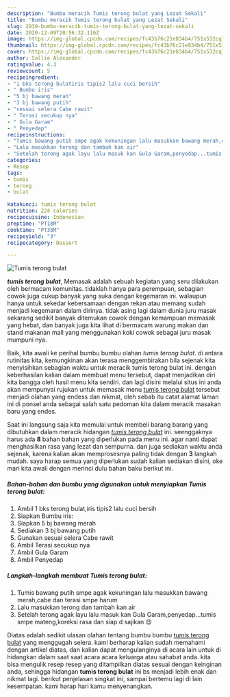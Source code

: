 ```yaml
---
description: "Bumbu meracik Tumis terong bulat yang Lezat Sekali"
title: "Bumbu meracik Tumis terong bulat yang Lezat Sekali"
slug: 2939-bumbu-meracik-tumis-terong-bulat-yang-lezat-sekali
date: 2020-12-09T20:56:32.116Z
image: https://img-global.cpcdn.com/recipes/fc43b76c21e834b4/751x532cq70/tumis-terong-bulat-foto-resep-utama.jpg
thumbnail: https://img-global.cpcdn.com/recipes/fc43b76c21e834b4/751x532cq70/tumis-terong-bulat-foto-resep-utama.jpg
cover: https://img-global.cpcdn.com/recipes/fc43b76c21e834b4/751x532cq70/tumis-terong-bulat-foto-resep-utama.jpg
author: Sallie Alexander
ratingvalue: 4.3
reviewcount: 5
recipeingredient:
- "1 bks terong bulatiris tipis2 lalu cuci bersih"
- " Bumbu iris"
- "5 bj bawang merah"
- "3 bj bawang putih"
- "sesuai selera Cabe rawit"
- " Terasi secukup nya"
- " Gula Garam"
- " Penyedap"
recipeinstructions:
- "Tumis bawang putih smpe agak kekuningan lalu masukkan bawang merah,cabe dan terasi smpe harum"
- "Lalu masukkan terong dan tambah kan air"
- "Setelah terong agak layu lalu masuk kan Gula Garam,penyedap...tumis smpe mateng,koreksi rasa dan siap d sajikan 😍"
categories:
- Resep
tags:
- tumis
- terong
- bulat

katakunci: tumis terong bulat 
nutrition: 224 calories
recipecuisine: Indonesian
preptime: "PT18M"
cooktime: "PT38M"
recipeyield: "3"
recipecategory: Dessert

---
```



![Tumis terong bulat](https://img-global.cpcdn.com/recipes/fc43b76c21e834b4/751x532cq70/tumis-terong-bulat-foto-resep-utama.jpg)

<b><i>tumis terong bulat</i></b>, Memasak adalah sebuah kegiatan yang seru dilakukan oleh bermacam komunitas. tidaklah hanya para perempuan, sebagian cowok juga cukup banyak yang suka dengan kegemaran ini. walaupun hanya untuk sekedar kebersamaan dengan rekan atau memang sudah menjadi kegemaran dalam dirinya. tidak asing lagi dalam dunia juru masak sekarang sedikit banyak ditemukan cowok dengan kemampuan memasak yang hebat, dan banyak juga kita lihat di bermacam warung makan dan stand makanan mall yang menggunakan koki cowok sebagai juru masak mumpuni nya.



Baik, kita awali ke perihal bumbu bumbu olahan <i>tumis terong bulat</i>. di antara rutinitas kita, kemungkinan akan terasa menggembirakan bila sejenak kita menyisihkan sebagian waktu untuk meracik tumis terong bulat ini. dengan keberhasilan kalian dalam membuat menu tersebut, dapat menjadikan diri kita bangga oleh hasil menu kita sendiri. dan lagi disini melalui situs ini anda akan mempunyai rujukan untuk memasak menu <u>tumis terong bulat</u> tersebut menjadi olahan yang endess dan nikmat, oleh sebab itu catat alamat laman ini di ponsel anda sebagai salah satu pedoman kita dalam meracik masakan baru yang endes.


Saat ini langsung saja kita memulai untuk membeli barang barang yang dibutuhkan dalam meracik hidangan <u><i>tumis terong bulat</i></u> ini. seenggaknya harus ada <b>8</b> bahan bahan yang diperlukan pada menu ini. agar nanti dapat menghasilkan rasa yang lezat dan sempurna. dan juga sediakan waktu anda sejenak, karena kalian akan memprosesnya paling tidak dengan <b>3</b> langkah mudah. saya harap semua yang diperlukan sudah kalian sediakan disini, oke mari kita awali dengan merinci dulu bahan baku berikut ini.

<!--inarticleads1-->

##### Bahan-bahan dan bumbu yang digunakan untuk menyiapkan Tumis terong bulat:

1. Ambil 1 bks terong bulat,iris tipis2 lalu cuci bersih
1. Siapkan  Bumbu iris:
1. Siapkan 5 bj bawang merah
1. Sediakan 3 bj bawang putih
1. Gunakan sesuai selera Cabe rawit
1. Ambil  Terasi secukup nya
1. Ambil  Gula Garam
1. Ambil  Penyedap




<!--inarticleads2-->

##### Langkah-langkah membuat Tumis terong bulat:

1. Tumis bawang putih smpe agak kekuningan lalu masukkan bawang merah,cabe dan terasi smpe harum
1. Lalu masukkan terong dan tambah kan air
1. Setelah terong agak layu lalu masuk kan Gula Garam,penyedap...tumis smpe mateng,koreksi rasa dan siap d sajikan 😍




Diatas adalah sedikit ulasan olahan tentang bumbu bumbu <u>tumis terong bulat</u> yang menggugah selera. kami berharap kalian sudah memahami dengan artikel diatas, dan kalian dapat mengulanginya di acara lain untuk di hidangkan dalam saat saat acara acara keluarga atau sahabat anda. kita bisa mengulik resep resep yang ditampilkan diatas sesuai dengan keinginan anda, sehingga hidangan <b>tumis terong bulat</b> ini bs menjadi lebih enak dan nikmat lagi. berikut penjelasan singkat ini, sampai bertemu lagi di lain kesempatan. kami harap hari kamu menyenangkan.
